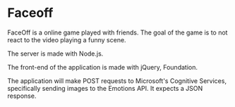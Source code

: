 # Faceoff
FaceOff is a online game played with friends. The goal of the game is to not react to the video playing a funny scene.

The server is made with Node.js.

The front-end of the application is made with jQuery, Foundation.

The application will make POST requests to Microsoft's Cognitive Services, specifically sending images to the Emotions API. It expects a JSON response.
